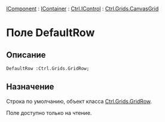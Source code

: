﻿---
Link: Com.Ctrl.Grids.CanvasGrid.@DefaultRow
---

[IComponent](topic:Com.Custom.ComClasses.IComponent.Default) :
[IContainer](topic:Com.Custom.ComClasses.IContainer.Default) :
[Ctrl.IControl](topic:Com.Custom.ComClasses.Ctrl.IControl.Default) :
[Ctrl.Grids.CanvasGrid](Default)

# Поле DefaultRow

## Описание

    DefaultRow :Ctrl.Grids.GridRow;

## Назначение

Строка по умолчанию, объект класса [Ctrl.Grids.GridRow](topic:Com.Custom.ComClasses.Ctrl.Grids.GridRow.Default).

Поле доступно только на чтение.